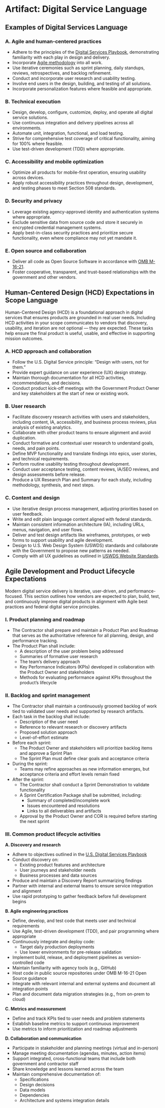 # Artifact: Digital Service Language 

## Examples of Digital Services Language

### A. Agile and human-centered practices

* Adhere to the principles of the [Digital Services Playbook](https://playbook.cio.gov), demonstrating familiarity with each play in design and delivery.
* Incorporate [Agile methodology](https://agilemanifesto.org/) into all work.
* Use iterative ceremonies such as sprint planning, daily standups, reviews, retrospectives, and backlog refinement.
* Conduct and incorporate user research and usability testing.
* Involve end users in the design, building, and testing of all solutions.
* Incorporate personalization features where feasible and appropriate.

### B. Technical execution

* Design, develop, configure, customize, deploy, and operate all digital service solutions.
* Use continuous integration and delivery pipelines across all environments.
* Automate unit, integration, functional, and load testing.
* Strive for comprehensive test coverage of critical functionality, aiming for 100% where feasible.
* Use test-driven development (TDD) where appropriate.

### C. Accessibility and mobile optimization

* Optimize all products for mobile-first operation, ensuring usability across devices.
* Apply robust accessibility practices throughout design, development, and testing phases to meet Section 508 standards.

### D. Security and privacy

* Leverage existing agency-approved identity and authentication systems where appropriate.
* Exclude sensitive data from source code and store it securely in encrypted credential management systems.
* Apply best-in-class security practices and prioritize secure functionality, even where compliance may not yet mandate it.

### E. Open source and collaboration

* Deliver all code as Open Source Software in accordance with [OMB M-16-21](https://obamawhitehouse.archives.gov/sites/default/files/omb/memoranda/2016/m_16_21.pdf).
* Foster cooperative, transparent, and trust-based relationships with the government and other vendors.

## Human-Centered Design (HCD) Expectations in Scope Language

Human-Centered Design (HCD) is a foundational approach in digital services that ensures products are grounded in real user needs. Including HCD activities in your scope communicates to vendors that discovery, usability, and iteration are not optional — they are expected. These tasks help ensure the final product is useful, usable, and effective in supporting mission outcomes.

### A. HCD approach and collaboration

* Follow the U.S. Digital Service principle: “Design with users, not for them.”
* Provide expert guidance on user experience (UX) design strategy.
* Maintain thorough documentation for all HCD activities, recommendations, and decisions.
* Conduct product kick-off meetings with the Government Product Owner and key stakeholders at the start of new or existing work.

### B. User research

* Facilitate discovery research activities with users and stakeholders, including content, IA, accessibility, and business process reviews, plus analysis of existing analytics.
* Collaborate with other product teams to ensure alignment and avoid duplication.
* Conduct formative and contextual user research to understand goals, needs, and pain points.
* Define MVP functionality and translate findings into epics, user stories, and technical requirements.
* Perform routine usability testing throughout development.
* Conduct user acceptance testing, content reviews, IA/SEO reviews, and design assessments before release.
* Produce a UX Research Plan and Summary for each study, including methodology, synthesis, and next steps.

### C. Content and design

* Use iterative design process management, adjusting priorities based on user feedback.
* Write and edit plain language content aligned with federal standards.
* Maintain consistent information architecture (IA), including URLs, menus, navigation, and user flows.
* Deliver and test design artifacts like wireframes, prototypes, or web forms to support usability and agile development.
* Design to U.S. Web Design System (USWDS) standards and collaborate with the Government to propose new patterns as needed.
* Comply with all UX guidelines as outlined in [USWDS Website Standards](https://designsystem.digital.gov/website-standards/).

## Agile Development and Product Lifecycle Expectations

Modern digital service delivery is iterative, user-driven, and performance-focused. This section outlines how vendors are expected to plan, build, test, and continuously improve digital products in alignment with Agile best practices and federal digital service principles.

### I. Product planning and roadmap

* The Contractor shall prepare and maintain a Product Plan and Roadmap that serves as the authoritative reference for all planning, design, and performance tracking.
* The Product Plan shall include:
  * A description of the user problem being addressed
  * Summaries of formative user research
  * The team’s delivery approach
  * Key Performance Indicators (KPIs) developed in collaboration with the Product Owner and stakeholders
  * Methods for evaluating performance against KPIs throughout the product’s lifecycle

### II. Backlog and sprint management

* The Contractor shall maintain a continuously groomed backlog of work tied to validated user needs and supported by research artifacts.
* Each task in the backlog shall include:
  * Description of the user need
  * Reference to relevant research or discovery artifacts
  * Proposed solution approach
  * Level-of-effort estimate
* Before each sprint:
  * The Product Owner and stakeholders will prioritize backlog items and approve a Sprint Plan
  * The Sprint Plan must define clear goals and acceptance criteria
* During the sprint:
  * Teams may refine approaches as new information emerges, but acceptance criteria and effort levels remain fixed
* After the sprint:
  * The Contractor shall conduct a Sprint Demonstration to validate functionality
  * A Sprint Certification Package shall be submitted, including:
    * Summary of completed/incomplete work
    * Issues encountered and resolutions
    * Links to all deliverables and artifacts
  * Approval by the Product Owner and COR is required before starting the next sprint

### III. Common product lifecycle activities

**A. Discovery and research**
* Adhere to objectives outlined in the [U.S. Digital Services Playbook](https://playbook.cio.gov)
* Conduct discovery on:
  * Existing product features and architecture
  * User journeys and stakeholder needs
  * Business processes and data sources
* Produce and maintain a Discovery Report summarizing findings
* Partner with internal and external teams to ensure service integration and alignment
* Use rapid prototyping to gather feedback before full development begins

**B. Agile engineering practices**
* Define, develop, and test code that meets user and technical requirements
* Use Agile, test-driven development (TDD), and pair programming where appropriate
* Continuously integrate and deploy code:
  * Target daily production deployments
  * Use lower environments for pre-release validation
* Implement build, release, and deployment pipelines as version-controlled code
* Maintain familiarity with agency tools (e.g., GitHub)
* Host code in public source repositories under OMB M-16-21 Open Source guidance
* Integrate with relevant internal and external systems and document all integration points
* Plan and document data migration strategies (e.g., from on-prem to cloud)

**C. Metrics and measurement**
* Define and track KPIs tied to user needs and problem statements
* Establish baseline metrics to support continuous improvement
* Use metrics to inform prioritization and roadmap adjustments

**D. Collaboration and communication**
* Participate in stakeholder and planning meetings (virtual and in-person)
* Manage meeting documentation (agendas, minutes, action items)
* Support integrated, cross-functional teams that include both government and contractor staff
* Share knowledge and lessons learned across the team
* Maintain comprehensive documentation of:
  * Specifications
  * Design decisions
  * Data models
  * Dependencies
  * Architecture and systems integration details


